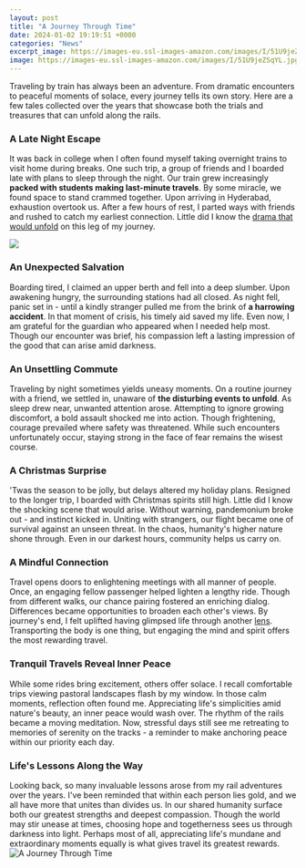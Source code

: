 ```yaml
---
layout: post
title: "A Journey Through Time"
date: 2024-01-02 19:19:51 +0000
categories: "News"
excerpt_image: https://images-eu.ssl-images-amazon.com/images/I/51U9jeZSqYL.jpg
image: https://images-eu.ssl-images-amazon.com/images/I/51U9jeZSqYL.jpg
---
```


Traveling by train has always been an adventure. From dramatic encounters to peaceful moments of solace, every journey tells its own story. Here are a few tales collected over the years that showcase both the trials and treasures that can unfold along the rails.
### A Late Night Escape
It was back in college when I often found myself taking overnight trains to visit home during breaks. One such trip, a group of friends and I boarded late with plans to sleep through the night. Our train grew increasingly **packed with students making last-minute travels**. By some miracle, we found space to stand crammed together. Upon arriving in Hyderabad, exhaustion overtook us. After a few hours of rest, I parted ways with friends and rushed to catch my earliest connection. Little did I know the [drama that would unfold](https://thetopnews.github.io/does-forza-horizon-4-require-an-xbox-live-gold-membership/) on this leg of my journey.

![](https://images-na.ssl-images-amazon.com/images/S/compressed.photo.goodreads.com/books/1588035602i/53281466.jpg)
### An Unexpected Salvation 
Boarding tired, I claimed an upper berth and fell into a deep slumber. Upon awakening hungry, the surrounding stations had all closed. As night fell, panic set in - until a kindly stranger pulled me from the brink of **a harrowing accident**. In that moment of crisis, his timely aid saved my life. Even now, I am grateful for the guardian who appeared when I needed help most. Though our encounter was brief, his compassion left a lasting impression of the good that can arise amid darkness.
### An Unsettling Commute
Traveling by night sometimes yields uneasy moments. On a routine journey with a friend, we settled in, unaware of **the disturbing events to unfold**. As sleep drew near, unwanted attention arose. Attempting to ignore growing discomfort, a bold assault shocked me into action. Though frightening, courage prevailed where safety was threatened. While such encounters unfortunately occur, staying strong in the face of fear remains the wisest course. 
### A Christmas Surprise 
'Twas the season to be jolly, but delays altered my holiday plans. Resigned to the longer trip, I boarded with Christmas spirits still high. Little did I know the shocking scene that would arise. Without warning, pandemonium broke out - and instinct kicked in. Uniting with strangers, our flight became one of survival against an unseen threat. In the chaos, humanity's higher nature shone through. Even in our darkest hours, community helps us carry on.
### A Mindful Connection
Travel opens doors to enlightening meetings with all manner of people. Once, an engaging fellow passenger helped lighten a lengthy ride. Though from different walks, our chance pairing fostered an enriching dialog. Differences became opportunities to broaden each other's views. By journey's end, I felt uplifted having glimpsed life through another [lens](https://senprints.com/search?s=Sugar+Skull+American+Flag+Sunflower+Hippie+Funny+Gift+Lovers+T-Shirt|+Deals&spsid=122536
). Transporting the body is one thing, but engaging the mind and spirit offers the most rewarding travel.
### Tranquil Travels Reveal Inner Peace  
While some rides bring excitement, others offer solace. I recall comfortable trips viewing pastoral landscapes flash by my window. In those calm moments, reflection often found me. Appreciating life's simplicities amid nature's beauty, an inner peace would wash over. The rhythm of the rails became a moving meditation. Now, stressful days still see me retreating to memories of serenity on the tracks - a reminder to make anchoring peace within our priority each day.
### Life's Lessons Along the Way
Looking back, so many invaluable lessons arose from my rail adventures over the years. I've been reminded that within each person lies gold, and we all have more that unites than divides us. In our shared humanity surface both our greatest strengths and deepest compassion. Though the world may stir unease at times, choosing hope and togetherness sees us through darkness into light. Perhaps most of all, appreciating life's mundane and extraordinary moments equally is what gives travel its greatest rewards.
![A Journey Through Time](https://images-eu.ssl-images-amazon.com/images/I/51U9jeZSqYL.jpg)

